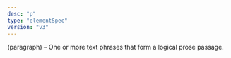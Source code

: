 ```yaml
---
desc: "p"
type: "elementSpec"
version: "v3"
---
```


(paragraph) – One or more text phrases that form a logical prose passage.